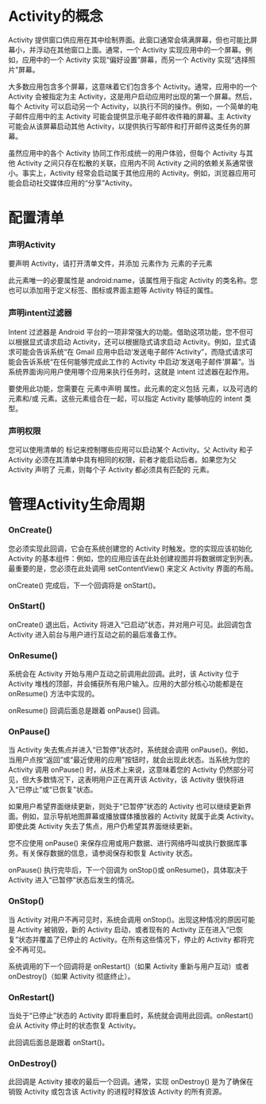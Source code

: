 # Activity的概念

Activity 提供窗口供应用在其中绘制界面。此窗口通常会填满屏幕，但也可能比屏幕小，并浮动在其他窗口上面。通常，一个 Activity 实现应用中的一个屏幕。例如，应用中的一个 Activity 实现“偏好设置”屏幕，而另一个 Activity 实现“选择照片”屏幕。

大多数应用包含多个屏幕，这意味着它们包含多个 Activity。通常，应用中的一个 Activity 会被指定为主 Activity，这是用户启动应用时出现的第一个屏幕。然后，每个 Activity 可以启动另一个 Activity，以执行不同的操作。例如，一个简单的电子邮件应用中的主 Activity 可能会提供显示电子邮件收件箱的屏幕。主 Activity 可能会从该屏幕启动其他 Activity，以提供执行写邮件和打开邮件这类任务的屏幕。

虽然应用中的各个 Activity 协同工作形成统一的用户体验，但每个 Activity 与其他 Activity 之间只存在松散的关联，应用内不同 Activity 之间的依赖关系通常很小。事实上，Activity 经常会启动属于其他应用的 Activity。例如，浏览器应用可能会启动社交媒体应用的“分享”Activity。

# 配置清单

### 声明Activity

要声明 Activity，请打开清单文件，并添加 <activity> 元素作为 <application> 元素的子元素

此元素唯一的必要属性是 android:name，该属性用于指定 Activity 的类名称。您也可以添加用于定义标签、图标或界面主题等 Activity 特征的属性。

### 声明intent过滤器

Intent 过滤器是 Android 平台的一项非常强大的功能。借助这项功能，您不但可以根据显式请求启动 Activity，还可以根据隐式请求启动 Activity。例如，显式请求可能会告诉系统“在 Gmail 应用中启动‘发送电子邮件’Activity”，而隐式请求可能会告诉系统“在任何能够完成此工作的 Activity 中启动‘发送电子邮件’屏幕”。当系统界面询问用户使用哪个应用来执行任务时，这就是 intent 过滤器在起作用。

要使用此功能，您需要在 <activity> 元素中声明 <intent-filter> 属性。此元素的定义包括 <action> 元素，以及可选的 <category> 元素和/或 <data> 元素。这些元素组合在一起，可以指定 Activity 能够响应的 intent 类型。

### 声明权限

您可以使用清单的 <activity> 标记来控制哪些应用可以启动某个 Activity。父 Activity 和子 Activity 必须在其清单中具有相同的权限，前者才能启动后者。如果您为父 Activity 声明了 <uses-permission> 元素，则每个子 Activity 都必须具有匹配的 <uses-permission>元素。

# 管理Activity生命周期

### OnCreate()

您必须实现此回调，它会在系统创建您的 Activity 时触发。您的实现应该初始化 Activity 的基本组件：例如，您的应用应该在此处创建视图并将数据绑定到列表。最重要的是，您必须在此处调用 setContentView() 来定义 Activity 界面的布局。

onCreate() 完成后，下一个回调将是 onStart()。

### OnStart()

onCreate() 退出后，Activity 将进入“已启动”状态，并对用户可见。此回调包含 Activity 进入前台与用户进行互动之前的最后准备工作。

### OnResume()

系统会在 Activity 开始与用户互动之前调用此回调。此时，该 Activity 位于 Activity 堆栈的顶部，并会捕获所有用户输入。应用的大部分核心功能都是在 onResume() 方法中实现的。

onResume() 回调后面总是跟着 onPause() 回调。

### OnPause()

当 Activity 失去焦点并进入“已暂停”状态时，系统就会调用 onPause()。例如，当用户点按“返回”或“最近使用的应用”按钮时，就会出现此状态。当系统为您的 Activity 调用 onPause() 时，从技术上来说，这意味着您的 Activity 仍然部分可见，但大多数情况下，这表明用户正在离开该 Activity，该 Activity 很快将进入“已停止”或“已恢复”状态。

如果用户希望界面继续更新，则处于“已暂停”状态的 Activity 也可以继续更新界面。例如，显示导航地图屏幕或播放媒体播放器的 Activity 就属于此类 Activity。即使此类 Activity 失去了焦点，用户仍希望其界面继续更新。

您不应使用 onPause() 来保存应用或用户数据、进行网络呼叫或执行数据库事务。有关保存数据的信息，请参阅保存和恢复 Activity 状态。

onPause() 执行完毕后，下一个回调为 onStop()或 onResume()，具体取决于 Activity 进入“已暂停”状态后发生的情况。

### OnStop()

当 Activity 对用户不再可见时，系统会调用 onStop()。出现这种情况的原因可能是 Activity 被销毁，新的 Activity 启动，或者现有的 Activity 正在进入“已恢复”状态并覆盖了已停止的 Activity。在所有这些情况下，停止的 Activity 都将完全不再可见。

系统调用的下一个回调将是 onRestart()（如果 Activity 重新与用户互动）或者 onDestroy()（如果 Activity 彻底终止）。

### OnRestart()

当处于“已停止”状态的 Activity 即将重启时，系统就会调用此回调。onRestart() 会从 Activity 停止时的状态恢复 Activity。

此回调后面总是跟着 onStart()。

### OnDestroy()

此回调是 Activity 接收的最后一个回调。通常，实现 onDestroy() 是为了确保在销毁 Activity 或包含该 Activity 的进程时释放该 Activity 的所有资源。